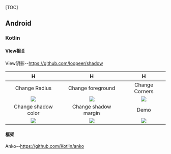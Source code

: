 [TOC]



## Android

### Kotlin

#### View相关

View阴影--https://github.com/loopeer/shadow


|                    H                     |                    H                     |                    H                     |
| :--------------------------------------: | :--------------------------------------: | :--------------------------------------: |
|              Change Radius               |            Change foreground             |              Change Corners              |
| ![](https://github.com/loopeer/shadow/raw/master/screenshot/shadow_radius.gif) | ![](https://github.com/loopeer/shadow/raw/master/screenshot/shadow_foreground.gif) | ![](https://github.com/loopeer/shadow/raw/master/screenshot/shadow_corners.gif) |
|           Change shadow color            |           Change shadow margin           |                   Demo                   |
| ![](https://github.com/loopeer/shadow/raw/master/screenshot/shadow_color.gif) | ![](https://github.com/loopeer/shadow/raw/master/screenshot/shadow_margin_hide.gif) | ![](https://github.com/loopeer/shadow/raw/master/screenshot/shadow_demo.gif) |





#### 框架

Anko--https://github.com/Kotlin/anko

